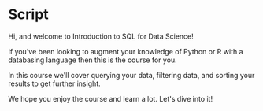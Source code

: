 # Script

Hi, and welcome to Introduction to SQL for Data Science! 

If you've been looking to augment your knowledge of Python or R with a databasing language then this is the course for you. 

In this course we'll cover querying your data, filtering data, and sorting your results to get further insight. 

We hope you enjoy the course and learn a lot. Let's dive into it! 

